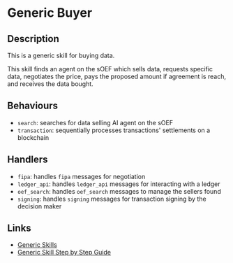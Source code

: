# Generic Buyer

## Description

This is a generic skill for buying data.

This skill finds an agent on the sOEF which sells data, requests specific data, negotiates the price, pays the proposed amount if agreement is reach, and receives the data bought.


## Behaviours

* `search`: searches for data selling AI agent on the sOEF
* `transaction`: sequentially processes transactions' settlements on a blockchain

## Handlers

* `fipa`: handles `fipa` messages for negotiation
* `ledger_api`: handles `ledger_api` messages for interacting with a ledger
* `oef_search`: handles `oef_search` messages to manage the sellers found
* `signing`: handles `signing` messages for transaction signing by the decision maker


## Links

* <a href="https://docs.fetch.ai/aea/generic-skills/" target="_blank">Generic Skills</a>
* <a href="https://docs.fetch.ai/aea/generic-skills-step-by-step/" target="_blank">Generic Skill Step by Step Guide</a>
